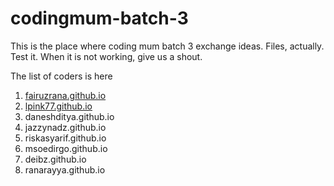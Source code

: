# codingmum-batch-3

This is the place where coding mum batch 3 exchange ideas. Files, actually. Test it. When it is not working, give us a shout.

The list of coders is here

1. <a href="http://fairuzrana.github.io">fairuzrana.github.io</a>
2. <a href="http://lpink77.github.io">lpink77.github.io</a>
3. daneshditya.github.io
4. jazzynadz.github.io
5. riskasyarif.github.io
6. msoedirgo.github.io
7. deibz.github.io
8. ranarayya.github.io

